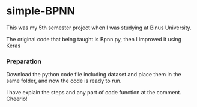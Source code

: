 # simple-BPNN
This was my 5th semester project when I was studying at Binus University.

The original code that being taught is Bpnn.py, then I improved it using Keras

### Preparation
Download the python code file including dataset and place them in the same folder, and now the code is ready to run.

I have explain the steps and any part of code function at the comment. Cheerio!

